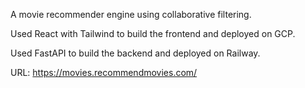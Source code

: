 A movie recommender engine using collaborative filtering.

Used React with Tailwind to build the frontend and deployed on GCP. 

Used FastAPI to build the backend and deployed on Railway. 

URL: https://movies.recommendmovies.com/
